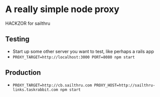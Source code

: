 # A really simple node proxy
HACKZOR for sailthru

## Testing
- Start up some other server you want to test, like perhaps a rails app
- `PROXY_TARGET=http://localhost:3000 PORT=8080 npm start`

## Production
- `PROXY_TARGET=http://cb.sailthru.com PROXY_HOST=http://sailthru-links.taskrabbit.com npm start`